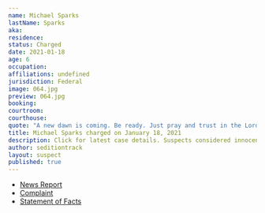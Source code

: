 ```yaml
---
name: Michael Sparks
lastName: Sparks
aka: 
residence: 
status: Charged
date: 2021-01-18
age: 6
occupation: 
affiliations: undefined
jurisdiction: Federal
image: 064.jpg
preview: 064.jpg
booking: 
courtroom: 
courthouse: 
quote: "A new dawn is coming. Be ready. Just pray and trust in the Lord."
title: Michael Sparks charged on January 18, 2021
description: Click for latest case details. Suspects considered innocent until proven guilty.
author: seditiontrack
layout: suspect
published: true
---
```

- [News Report](https://www.whas11.com/article/news/kentucky/elizabethtown-kentucky-capitol-riot-charges/417-5c05ad24-1375-4a90-a628-20196a598e61)
- [Complaint](https://www.justice.gov/opa/page/file/1357386/download)
- [Statement of Facts](https://www.justice.gov/opa/page/file/1357391/download)
